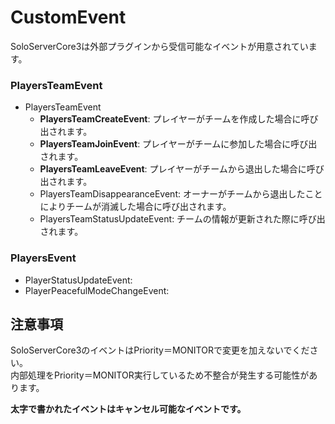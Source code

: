 # CustomEvent

SoloServerCore3は外部プラグインから受信可能なイベントが用意されています。

### PlayersTeamEvent

- PlayersTeamEvent
    - **PlayersTeamCreateEvent**: プレイヤーがチームを作成した場合に呼び出されます。
    - **PlayersTeamJoinEvent**: プレイヤーがチームに参加した場合に呼び出されます。
    - **PlayersTeamLeaveEvent**: プレイヤーがチームから退出した場合に呼び出されます。
    - PlayersTeamDisappearanceEvent: オーナーがチームから退出したことによりチームが消滅した場合に呼び出されます。
    - PlayersTeamStatusUpdateEvent: チームの情報が更新された際に呼び出されます。

### PlayersEvent

- PlayerStatusUpdateEvent:
- PlayerPeacefulModeChangeEvent:

## 注意事項

SoloServerCore3のイベントはPriority＝MONITORで変更を加えないでください。  
内部処理をPriority＝MONITOR実行しているため不整合が発生する可能性があります。

**太字で書かれたイベントはキャンセル可能なイベントです。**
